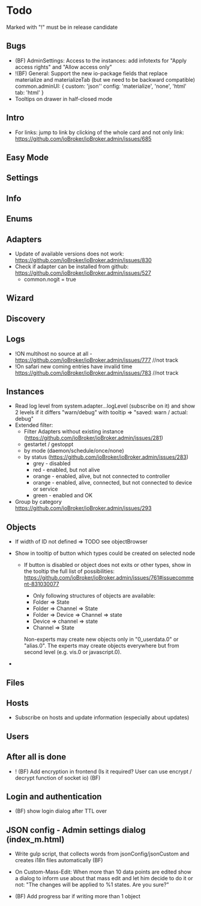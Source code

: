 # Todo

Marked with "!" must be in release candidate

## Bugs
- (BF) AdminSettings: Access to the instances: add infotexts for "Apply access rights" and "Allow access only"
- !(BF) General: Support the new io-package fields that replace materialize and materializeTab (but we need to be backward compatible)
  common.adminUI: {
    custom: 'json''
    config: 'materialize', 'none', 'html'
    tab: 'html'
  }
- Tooltips on drawer in half-closed mode  

## Intro
- For links: jump to link by clicking of the whole card and not only link: https://github.com/ioBroker/ioBroker.admin/issues/685

## Easy Mode

## Settings

## Info

## Enums

## Adapters
- Update of available versions does not work: https://github.com/ioBroker/ioBroker.admin/issues/830
- Check if adapter can be installed from github: https://github.com/ioBroker/ioBroker.admin/issues/527
  - common.nogit = true

## Wizard

## Discovery
## Logs
- !ON multihost no source at all - https://github.com/ioBroker/ioBroker.admin/issues/777 //not track
- !On safari new coming entries have invalid time https://github.com/ioBroker/ioBroker.admin/issues/783 //not track

## Instances
- Read log level from system.adapter.<adaptername>.<instance>.logLevel (subscribe on it) and show 2 levels if it differs "warn/debug" with tooltip => "saved: warn / actual: debug" 
- Extended filter: 
  - Filter Adapters without existing instance (https://github.com/ioBroker/ioBroker.admin/issues/281)
  - gestartet / gestoppt
  - by mode (daemon/schedule/once/none)
  - by status (https://github.com/ioBroker/ioBroker.admin/issues/283)
      - grey - disabled
      - red - enabled, but not alive
      - orange - enabled, alive, but not connected to controller
      - orange - enabled, alive, connected, but not connected to device or service
      - green - enabled and OK
- Group by category https://github.com/ioBroker/ioBroker.admin/issues/293

## Objects
- If width of ID not defined => TODO see objectBrowser
- Show in tooltip of button which types could be created on selected node
  - If button is disabled or object does not exits or other types, show in the tooltip the full list of possibilities: https://github.com/ioBroker/ioBroker.admin/issues/761#issuecomment-831030077
    - Only following structures of objects are available:
    - Folder => State
    - Folder => Channel => State
    - Folder => Device => Channel => state
    - Device => channel => state
    - Channel => State

    Non-experts may create new objects only in "0_userdata.0" or "alias.0".
    The experts may create objects everywhere but from second level (e.g. vis.0 or javascript.0).

-   


## Files

## Hosts
- Subscribe on hosts and update information (especially about updates)


## Users

## After all is done
- ! (BF) Add encryption in frontend (Is it required? User can use encrypt / decrypt function of socket io) (BF)

## Login and authentication
- (BF) show login dialog after TTL over

## JSON config - Admin settings dialog (index_m.html)
- Write gulp script, that collects words from jsonConfig/jsonCustom and creates i18n files automatically (BF)

- On Custom-Mass-Edit: When more than 10 data points are edited show a dialog to inform use about that mass edit and let him decide to do it or not: "The changes will be applied to %1 states. Are you sure?"
- (BF) Add progress bar if writing more than 1 object
<!-- - time - time picker
- date - date picker -->
